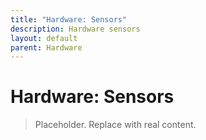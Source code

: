 ```yaml
---
title: "Hardware: Sensors"
description: Hardware sensors
layout: default
parent: Hardware
---
```


# Hardware: Sensors

> Placeholder. Replace with real content.
